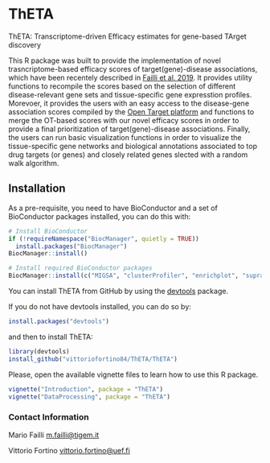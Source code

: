 # ThETA
ThETA: Transcriptome-driven Efficacy estimates for gene-based TArget discovery

This R package was built to provide the implementation of novel trasncriptome-based efficacy scores of target(gene)-disease associations, which have been recentely described in [Failli et al. 2019](https://www.nature.com/articles/s41598-019-46293-7). It provides utility functions to recompile the scores based on the selection of different disease-relevant gene sets and tissue-specific gene expresstion profiles. Morevoer, it provides the users with an easy access to the disease-gene association scores compiled by the [Open Target platform](https://www.targetvalidation.org/) and functions to merge the OT-based scores with our novel efficacy scores in order to provide a final prioritization of target(gene)-disease associations. Finally, the users can run basic visualization functions in order to visualize the tissue-specific gene networks and biological annotations associated to top drug targets (or genes) and closely related genes slected with a random walk algorithm. 

## Installation

As a pre-requisite, you need to have BioConductor and a set of BioConductor packages installed, you can do this with:

```r
# Install BioConductor
if (!requireNamespace("BiocManager", quietly = TRUE))
  install.packages("BiocManager")
BiocManager::install()

# Install required BioConductor packages
BiocManager::install(c("MIGSA", "clusterProfiler", "enrichplot", "supraHex", "ReactomePA", "graph", "Rgraphviz", "MeSH.db"))
```

You can install ThETA from GitHub by using the [devtools](https://cran.r-project.org/web/packages/devtools/index.html) package. 

If you do not have devtools installed, you can do so by:
```r
install.packages("devtools")
```

and then to install ThETA:

```r
library(devtools)
install_github("vittoriofortino84/ThETA/ThETA")
```

Please, open the available vignette files to learn how to use this R package.

```r
vignette("Introduction", package = "ThETA")
vignette("DataProcessing", package = "ThETA")
```

### Contact Information
Mario Failli <m.failli@tigem.it>

Vittorio Fortino <vittorio.fortino@uef.fi>

